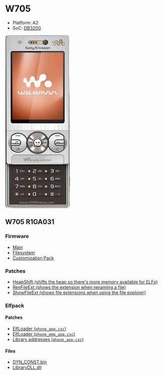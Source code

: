 # W705
- Platform: A2
- SoC: [DB3200](/a2.md)

![phones](/_static/w705.png)

## W705 R1GA031
### Firmware
- [Main](firmwares/R1GA031/W705_R1GA031_MAIN_GENERIC_RK_RED53.zip)
- [Filesystem](firmwares/R1GA031/W705_R1GA031_FS_ADRIATIC_RED53.zip)
- [Customization Pack](firmwares/R1GA031/W705_France_1219-0786_R1A_Customized_FR_France.zip)
### Patches
- [HeapShift (shifts the heap so there's more memory available for ELFs)](patches/W705-R1GA031_HeapShift.vkp)
- [RenFileExt (shows the extension when renaming a file)](patches/W705-R1GA031_RenFileExt.vkp)
- [ShowFileExt (shows file extensions when using the file explorer)](patches/W705-R1GA031_ShowFileExt.vkp)
### Elfpack
#### Patches
- [ElfLoader (`phone_app.cxc`)](elfpack/W705_R1GA031.ElfPack.app.vkp)
- [ElfLoader (`phone_emp_app.cxc`)](elfpack/W705_R1GA031.ElfPack.emp_app.vkp)
- [Library addresses (`phone_app.cxc`)](elfpack/W705_R1GA031.lib.vkp)
#### Files
- [DYN_CONST.bin](elfpack/DYN_CONST.bin)
- [LibraryDLL.dll](elfpack/LibraryDLL.dll)
